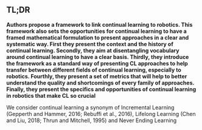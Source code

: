 ## TL;DR

**Authors propose a framework to link continual learning to robotics. This framework also sets
the opportunities for continual learning to have a framed mathematical formulation to present
approaches in a clear and systematic way. First they present the context and the history of continual
learning. Secondly, they aim at disentangling vocabulary around continual learning to have a clear
basis. Thirdly, they introduce the framework as a standard way of presenting CL approaches to help
transfer between different fields of continual learning, especially to robotics. Fourthly, they present a
set of metrics that will help to better understand the quality and shortcomings of every family of
approaches. Finally, they present the specifics and opportunities of continual learning in robotics
that make CL so crucial**

We consider continual learning a synonym of Incremental Learning (Gepperth and Hammer,
2016; Rebuffi et al., 2016), Lifelong Learning (Chen and Liu, 2018; Thrun and Mitchell, 1995) and
Never Ending Learning
